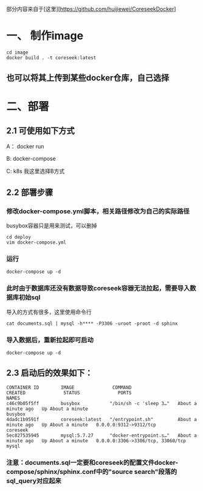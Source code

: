 部分内容来自于[这里][https://github.com/huijiewei/CoreseekDocker]


# 一、 制作image

```
cd image
docker build . -t coreseek:latest
```
## 也可以将其上传到某些docker仓库，自己选择


# 二、部署
## 2.1 可使用如下方式
A： docker run

B: docker-compose

C: k8s
我这里选择B方式
## 2.2 部署步骤

### 修改docker-compose.yml脚本，相关路径修改为自己的实际路径
busybox容器只是用来测试，可以删掉
```
cd deploy
vim docker-compose.yml
```

### 运行
```
docker-compose up -d
```
### 此时由于数据库还没有数据导致coreseek容器无法拉起，需要导入数据库初始sql

导入的方式有很多，这里使用命令行
```
cat documents.sql | mysql -h**** -P3306 -uroot -proot -d sphinx

```

### 导入数据后，重新拉起即可启动
```
docker-compose up -d
```

## 2.3 启动后的效果如下：
```
CONTAINER ID        IMAGE              COMMAND                  CREATED              STATUS              PORTS                               NAMES
c46c9b05f5ff        busybox           "/bin/sh -c 'sleep 3…"   About a minute ago   Up About a minute                                       busybox
4dadc1b9591f        coreseek:latest   "/entrypoint.sh"         About a minute ago   Up About a minute   0.0.0.0:9312->9312/tcp              coreseek
5ec827535945        mysql:5.7.27      "docker-entrypoint.s…"   About a minute ago   Up About a minute   0.0.0.0:3306->3306/tcp, 33060/tcp   mysql
```

### 注意：documents.sql一定要和coreseek的配置文件docker-compose/sphinx/sphinx.conf中的"source search"段落的sql_query对应起来
